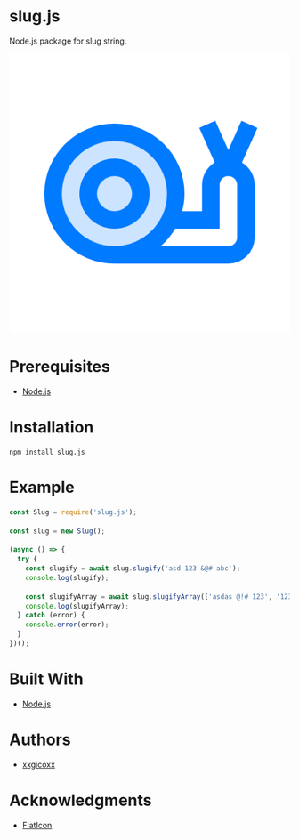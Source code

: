 # slug.js
Node.js package for slug string.

<p align="center">
  <img src="assets/imgs/slug.png">
</p>

# Prerequisites
* [Node.js](https://nodejs.org/en/)

# Installation
````
npm install slug.js
````

# Example
```javascript
const Slug = require('slug.js');

const slug = new Slug();

(async () => {
  try {
    const slugify = await slug.slugify('asd 123 &@# abc');
    console.log(slugify);

    const slugifyArray = await slug.slugifyArray(['asdas @!# 123', '123 456 789 ABC DEF GHI']);
    console.log(slugifyArray);
  } catch (error) {
    console.error(error);
  }
})();
```

# Built With
* [Node.js](https://nodejs.org/en/)

# Authors
* [xxgicoxx](https://github.com/xxgicoxx)

# Acknowledgments
* [FlatIcon](https://www.flaticon.com/)